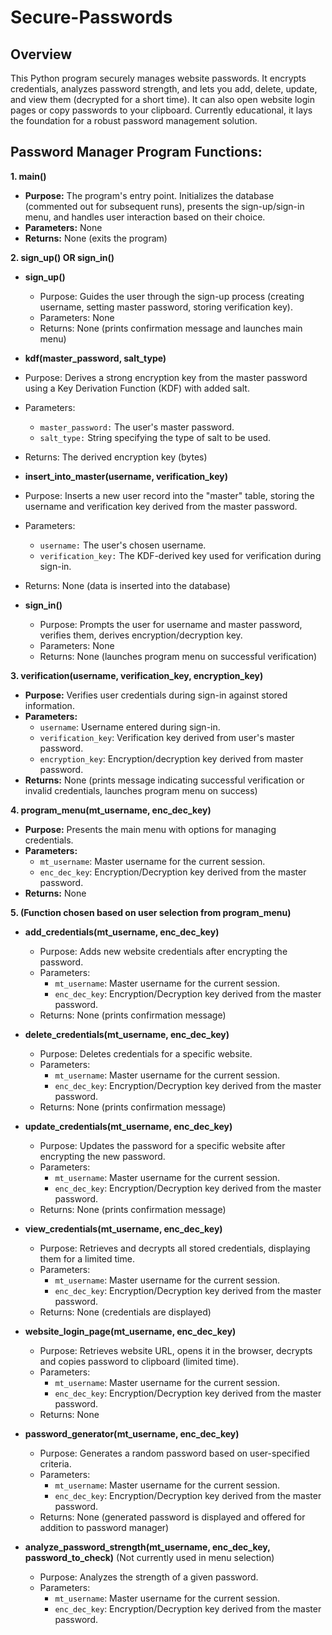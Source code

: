 # Secure-Passwords

## Overview
This Python program securely manages website passwords. It encrypts credentials, analyzes password strength, and lets you add, delete, update, and view them (decrypted for a short time). It can also open website login pages or copy passwords to your clipboard. Currently educational, it lays the foundation for a robust password management solution. 

## Password Manager Program Functions:

**1. main()**

* **Purpose:** The program's entry point. Initializes the database (commented out for subsequent runs), presents the sign-up/sign-in menu, and handles user interaction based on their choice.
* **Parameters:** None
* **Returns:** None (exits the program)

**2. sign_up() OR sign_in()**

* **sign_up()**
    * Purpose: Guides the user through the sign-up process (creating username, setting master password, storing verification key).
    * Parameters: None
    * Returns: None (prints confirmation message and launches main menu)

* **kdf(master_password, salt_type)**
* Purpose: Derives a strong encryption key from the master password using a Key Derivation Function (KDF) with added salt.
* Parameters:
    * `master_password:` The user's master password.
    * `salt_type:` String specifying the type of salt to be used.
* Returns: The derived encryption key (bytes)

* **insert_into_master(username, verification_key)**
* Purpose: Inserts a new user record into the "master" table, storing the username and verification key derived from the master password.
* Parameters:
    * `username:` The user's chosen username.
    * `verification_key:` The KDF-derived key used for verification during sign-in.
* Returns: None (data is inserted into the database)

* **sign_in()**
    * Purpose: Prompts the user for username and master password, verifies them, derives encryption/decryption key.
    * Parameters: None
    * Returns: None (launches program menu on successful verification)


**3. verification(username, verification_key, encryption_key)**
* **Purpose:** Verifies user credentials during sign-in against stored information.
* **Parameters:**
    * `username`: Username entered during sign-in.
    * `verification_key`: Verification key derived from user's master password.
    * `encryption_key`: Encryption/decryption key derived from master password.
* **Returns:** None (prints message indicating successful verification or invalid credentials, launches program menu on success)


**4. program_menu(mt_username, enc_dec_key)**

* **Purpose:** Presents the main menu with options for managing credentials.
* **Parameters:**
    * `mt_username`: Master username for the current session.
    * `enc_dec_key`: Encryption/Decryption key derived from the master password.
* **Returns:** None


**5. (Function chosen based on user selection from program_menu)**

* **add_credentials(mt_username, enc_dec_key)**
    * Purpose: Adds new website credentials after encrypting the password.
    * Parameters:
        * `mt_username`: Master username for the current session.
        * `enc_dec_key`: Encryption/Decryption key derived from the master password.
    * Returns: None (prints confirmation message)

* **delete_credentials(mt_username, enc_dec_key)**
    * Purpose: Deletes credentials for a specific website.
    * Parameters:
        * `mt_username`: Master username for the current session.
        * `enc_dec_key`: Encryption/Decryption key derived from the master password.
    * Returns: None (prints confirmation message)

* **update_credentials(mt_username, enc_dec_key)**
    * Purpose: Updates the password for a specific website after encrypting the new password.
    * Parameters:
        * `mt_username`: Master username for the current session.
        * `enc_dec_key`: Encryption/Decryption key derived from the master password.
    * Returns: None (prints confirmation message)

* **view_credentials(mt_username, enc_dec_key)**
    * Purpose: Retrieves and decrypts all stored credentials, displaying them for a limited time.
    * Parameters:
        * `mt_username`: Master username for the current session.
        * `enc_dec_key`: Encryption/Decryption key derived from the master password.
    * Returns: None (credentials are displayed)

* **website_login_page(mt_username, enc_dec_key)**
    * Purpose: Retrieves website URL, opens it in the browser, decrypts and copies password to clipboard (limited time).
    * Parameters:
        * `mt_username`: Master username for the current session.
        * `enc_dec_key`: Encryption/Decryption key derived from the master password.
    * Returns: None

* **password_generator(mt_username, enc_dec_key)** 
    * Purpose: Generates a random password based on user-specified criteria.
    * Parameters:
        * `mt_username`: Master username for the current session.
        * `enc_dec_key`: Encryption/Decryption key derived from the master password.
    * Returns: None (generated password is displayed and offered for addition to password manager)

* **analyze_password_strength(mt_username, enc_dec_key, password_to_check)** (Not currently used in menu selection)
    * Purpose: Analyzes the strength of a given password.
    * Parameters:
        * `mt_username`: Master username for the current session.
        * `enc_dec_key`: Encryption/Decryption key derived from the master password.
